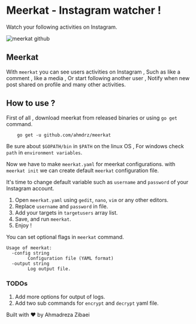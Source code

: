 # Meerkat - Instagram watcher !
Watch your following activities on Instagram.

<img align="center" src="https://github.com/ahmdrz/meerkat/blob/master/resources/meerkat.jpg" alt="meerkat github">

## Meerkat

With `meerkat` you can see users activities on Instagram , Such as like a comment , like a media , Or start following another user , Notify when new post shared on profile and many other activities.

## How to use ?

First of all , download meerkat from released binaries or using `go get` command.

```
    go get -u github.com/ahmdrz/meerkat
```

Be sure about `$GOPATH/bin` in `$PATH` on the linux OS , For windows check `path` in `environment variables`.

Now we have to make `meerkat.yaml` for meerkat configurations. with `meerkat init` we can create default `meerkat` configuration file.

It's time to change default variable such as `username` and `password` of your Instagram account.

1. Open `meerkat.yaml` using `gedit`, `nano`, `vim` or any other editors.
2. Replace `username` and `password` in file.
3. Add your targets in `targetusers` array list.
4. Save, and run `meerkat`.
5. Enjoy !

You can set optional flags in `meerkat` command.

```
Usage of meerkat:
  -config string
    	Configuration file (YAML format)
  -output string
    	Log output file.
```

### TODOs 

1. Add more options for output of logs.
2. Add two sub commands for `encrypt` and `decrypt` yaml file.


Built with :heart: by Ahmadreza Zibaei
